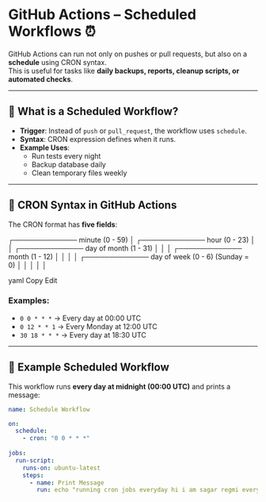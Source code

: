 # GitHub Actions – Scheduled Workflows ⏰

GitHub Actions can run not only on pushes or pull requests, but also on a **schedule** using CRON syntax.  
This is useful for tasks like **daily backups, reports, cleanup scripts, or automated checks**.

---

## 🔑 What is a Scheduled Workflow?

- **Trigger**: Instead of `push` or `pull_request`, the workflow uses `schedule`.  
- **Syntax**: CRON expression defines when it runs.  
- **Example Uses**:  
  - Run tests every night  
  - Backup database daily  
  - Clean temporary files weekly  

---

## 📅 CRON Syntax in GitHub Actions

The CRON format has **five fields**:

┌───────────── minute (0 - 59)
│ ┌───────────── hour (0 - 23)
│ │ ┌───────────── day of month (1 - 31)
│ │ │ ┌───────────── month (1 - 12)
│ │ │ │ ┌───────────── day of week (0 - 6) (Sunday = 0)
│ │ │ │ │

yaml
Copy
Edit

### Examples:
- `0 0 * * *` → Every day at 00:00 UTC  
- `0 12 * * 1` → Every Monday at 12:00 UTC  
- `30 18 * * *` → Every day at 18:30 UTC  

---

## 📂 Example Scheduled Workflow

This workflow runs **every day at midnight (00:00 UTC)** and prints a message:

```yaml
name: Schedule Workflow

on: 
  schedule:
    - cron: "0 0 * * *"
  
jobs:
  run-script:
    runs-on: ubuntu-latest
    steps:
      - name: Print Message
        run: echo "running cron jobs everyday hi i am sagar regmi every mid night"
